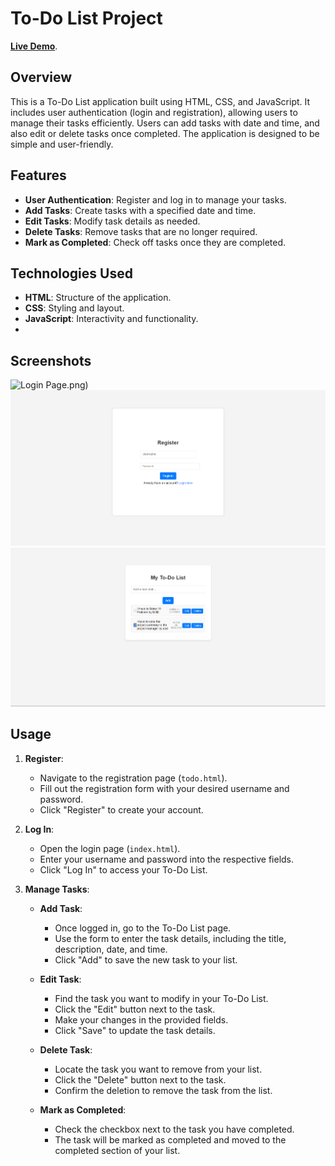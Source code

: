 # To-Do List Project

[**Live Demo**](https://anujsingh21.github.io/ToDo-List/).

## Overview

This is a To-Do List application built using HTML, CSS, and JavaScript. It includes user authentication (login and registration), allowing users to manage their tasks efficiently. Users can add tasks with date and time, and also edit or delete tasks once completed. The application is designed to be simple and user-friendly.

## Features

- **User Authentication**: Register and log in to manage your tasks.
- **Add Tasks**: Create tasks with a specified date and time.
- **Edit Tasks**: Modify task details as needed.
- **Delete Tasks**: Remove tasks that are no longer required.
- **Mark as Completed**: Check off tasks once they are completed.


## Technologies Used

- **HTML**: Structure of the application.
- **CSS**: Styling and layout.
- **JavaScript**: Interactivity and functionality.
- 
## Screenshots

![Login Page](Login-page).png)
![Registration Page](Registration-Page.png)
![To-Do List](ToDo-List.png)

## Usage

1. **Register**: 
   - Navigate to the registration page (`todo.html`).
   - Fill out the registration form with your desired username and password.
   - Click "Register" to create your account.

2. **Log In**: 
   - Open the login page (`index.html`).
   - Enter your username and password into the respective fields.
   - Click "Log In" to access your To-Do List.

3. **Manage Tasks**:
   - **Add Task**:
     - Once logged in, go to the To-Do List page.
     - Use the form to enter the task details, including the title, description, date, and time.
     - Click "Add" to save the new task to your list.
   
   - **Edit Task**:
     - Find the task you want to modify in your To-Do List.
     - Click the "Edit" button next to the task.
     - Make your changes in the provided fields.
     - Click "Save" to update the task details.
   
   - **Delete Task**:
     - Locate the task you want to remove from your list.
     - Click the "Delete" button next to the task.
     - Confirm the deletion to remove the task from the list.
   
   - **Mark as Completed**:
     - Check the checkbox next to the task you have completed.
     - The task will be marked as completed and moved to the completed section of your list.

